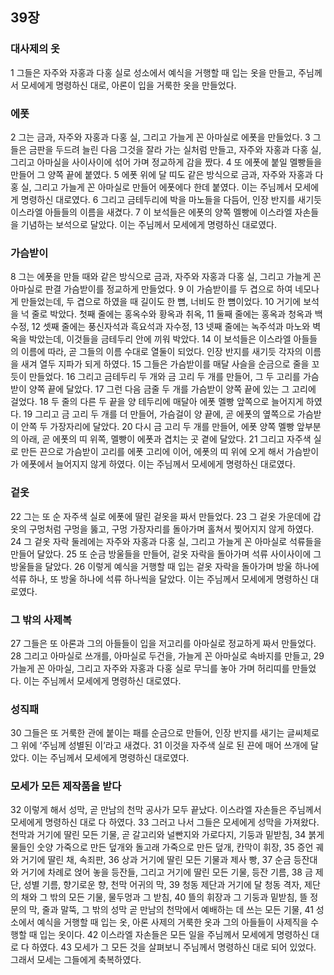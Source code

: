 ## 39장
### 대사제의 옷
1 그들은 자주와 자홍과 다홍 실로 성소에서 예식을 거행할 때 입는 옷을 만들고, 주님께서 모세에게 명령하신 대로, 아론이 입을 거룩한 옷을 만들었다.
### 에폿
2 그는 금과, 자주와 자홍과 다홍 실, 그리고 가늘게 꼰 아마실로 에폿을 만들었다.
3 그들은 금판을 두드려 늘린 다음 그것을 잘라 가는 실처럼 만들고, 자주와 자홍과 다홍 실, 그리고 아마실을 사이사이에 섞어 가며 정교하게 감을 짰다.
4 또 에폿에 붙일 멜빵들을 만들어 그 양쪽 끝에 붙였다.
5 에폿 위에 달 띠도 같은 방식으로 금과, 자주와 자홍과 다홍 실, 그리고 가늘게 꼰 아마실로 만들어 에폿에다 한데 붙였다. 이는 주님께서 모세에게 명령하신 대로였다.
6 그리고 금테두리에 박을 마노들을 다듬어, 인장 반지를 새기듯 이스라엘 아들들의 이름을 새겼다.
7 이 보석들은 에폿의 양쪽 멜빵에 이스라엘 자손들을 기념하는 보석으로 달았다. 이는 주님께서 모세에게 명령하신 대로였다.
### 가슴받이
8 그는 에폿을 만들 때와 같은 방식으로 금과, 자주와 자홍과 다홍 실, 그리고 가늘게 꼰 아마실로 판결 가슴받이를 정교하게 만들었다.
9 이 가슴받이를 두 겹으로 하여 네모나게 만들었는데, 두 겹으로 하였을 때 길이도 한 뼘, 너비도 한 뼘이었다.
10 거기에 보석을 넉 줄로 박았다. 첫째 줄에는 홍옥수와 황옥과 취옥,
11 둘째 줄에는 홍옥과 청옥과 백수정,
12 셋째 줄에는 풍신자석과 흑요석과 자수정,
13 넷째 줄에는 녹주석과 마노와 벽옥을 박았는데, 이것들을 금테두리 안에 끼워 박았다.
14 이 보석들은 이스라엘 아들들의 이름에 따라, 곧 그들의 이름 수대로 열둘이 되었다. 인장 반지를 새기듯 각자의 이름을 새겨 열두 지파가 되게 하였다.
15 그들은 가슴받이를 매달 사슬을 순금으로 줄을 꼬듯이 만들었다.
16 그리고 금테두리 두 개와 금 고리 두 개를 만들어, 그 두 고리를 가슴받이 양쪽 끝에 달았다.
17 그런 다음 금줄 두 개를 가슴받이 양쪽 끝에 있는 그 고리에 걸었다.
18 두 줄의 다른 두 끝을 양 테두리에 매달아 에폿 멜빵 앞쪽으로 늘어지게 하였다.
19 그리고 금 고리 두 개를 더 만들어, 가슴걸이 양 끝에, 곧 에폿의 옆쪽으로 가슴받이 안쪽 두 가장자리에 달았다.
20 다시 금 고리 두 개를 만들어, 에폿 양쪽 멜빵 앞부분의 아래, 곧 에폿의 띠 위쪽, 멜빵이 에폿과 겹치는 곳 곁에 달았다.
21 그리고 자주색 실로 만든 끈으로 가슴받이 고리를 에폿 고리에 이어, 에폿의 띠 위에 오게 해서 가슴받이가 에폿에서 늘어지지 않게 하였다. 이는 주님께서 모세에게 명령하신 대로였다.
### 겉옷
22 그는 또 순 자주색 실로 에폿에 딸린 겉옷을 짜서 만들었다.
23 그 겉옷 가운데에 갑옷의 구멍처럼 구멍을 뚫고, 구멍 가장자리를 돌아가며 홀쳐서 찢어지지 않게 하였다.
24 그 겉옷 자락 둘레에는 자주와 자홍과 다홍 실, 그리고 가늘게 꼰 아마실로 석류들을 만들어 달았다.
25 또 순금 방울들을 만들어, 겉옷 자락을 돌아가며 석류 사이사이에 그 방울들을 달았다.
26 이렇게 예식을 거행할 때 입는 겉옷 자락을 돌아가며 방울 하나에 석류 하나, 또 방울 하나에 석류 하나씩을 달았다. 이는 주님께서 모세에게 명령하신 대로였다.
### 그 밖의 사제복
27 그들은 또 아론과 그의 아들들이 입을 저고리를 아마실로 정교하게 짜서 만들었다.
28 그리고 아마실로 쓰개를, 아마실로 두건을, 가늘게 꼰 아마실로 속바지를 만들고,
29 가늘게 꼰 아마실, 그리고 자주와 자홍과 다홍 실로 무늬를 놓아 가며 허리띠를 만들었다. 이는 주님께서 모세에게 명령하신 대로였다.
### 성직패
30 그들은 또 거룩한 관에 붙이는 패를 순금으로 만들어, 인장 반지를 새기는 글씨체로 그 위에 ‘주님께 성별된 이’라고 새겼다.
31 이것을 자주색 실로 된 끈에 매어 쓰개에 달았다. 이는 주님께서 모세에게 명령하신 대로였다.
### 모세가 모든 제작품을 받다
32 이렇게 해서 성막, 곧 만남의 천막 공사가 모두 끝났다. 이스라엘 자손들은 주님께서 모세에게 명령하신 대로 다 하였다.
33 그러고 나서 그들은 모세에게 성막을 가져왔다. 천막과 거기에 딸린 모든 기물, 곧 갈고리와 널빤지와 가로다지, 기둥과 밑받침,
34 붉게 물들인 숫양 가죽으로 만든 덮개와 돌고래 가죽으로 만든 덮개, 칸막이 휘장,
35 증언 궤와 거기에 딸린 채, 속죄판,
36 상과 거기에 딸린 모든 기물과 제사 빵,
37 순금 등잔대와 거기에 차례로 얹어 놓을 등잔들, 그리고 거기에 딸린 모든 기물, 등잔 기름,
38 금 제단, 성별 기름, 향기로운 향, 천막 어귀의 막,
39 청동 제단과 거기에 달 청동 격자, 제단의 채와 그 밖의 모든 기물, 물두멍과 그 받침,
40 뜰의 휘장과 그 기둥과 밑받침, 뜰 정문의 막, 줄과 말뚝, 그 밖의 성막 곧 만남의 천막에서 예배하는 데 쓰는 모든 기물,
41 성소에서 예식을 거행할 때 입는 옷, 아론 사제의 거룩한 옷과 그의 아들들이 사제직을 수행할 때 입는 옷이다.
42 이스라엘 자손들은 모든 일을 주님께서 모세에게 명령하신 대로 다 하였다.
43 모세가 그 모든 것을 살펴보니 주님께서 명령하신 대로 되어 있었다. 그래서 모세는 그들에게 축복하였다.
